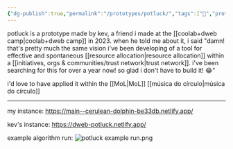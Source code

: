 ```yaml
---
{"dg-publish":true,"permalink":"/prototypes/potluck/","tags":["🌿","prototype"]}
---
```


potluck is a prototype made by kev, a friend i made at the [[coolab+dweb camp\|coolab+dweb camp]] in 2023. when he told me about it, i said "damn! that's pretty much the same vision i've been developing of a tool for effective and spontaneous [[resource allocation\|resource allocation]] within a [[initiatives, orgs & communities/trust network\|trust network]]. i've been searching for this for over a year now! so glad i don't have to build it! 😂"

i'd love to have applied it within the [[MoL\|MoL]] [[música do círculo\|música do círculo]]

---
my instance: https://main--cerulean-dolphin-be33db.netlify.app/

kev's instance: https://dweb-potluck.netlify.app/

example algorithm run:
![potluck example run.png](/img/user/images/potluck%20example%20run.png)
